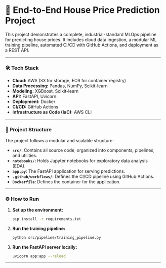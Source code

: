 # 🚀 End-to-End House Price Prediction Project

This project demonstrates a complete, industrial-standard MLOps pipeline for predicting house prices. It includes cloud data ingestion, a modular ML training pipeline, automated CI/CD with GitHub Actions, and deployment as a REST API.

---

### 🛠️ Tech Stack

- **Cloud:** AWS (S3 for storage, ECR for container registry)
- **Data Processing:** Pandas, NumPy, Scikit-learn
- **Modeling:** XGBoost, Scikit-learn
- **API:** FastAPI, Uvicorn
- **Deployment:** Docker
- **CI/CD:** GitHub Actions
- **Infrastructure as Code (IaC):** AWS CLI

---

### 📂 Project Structure

The project follows a modular and scalable structure:
- **`src/`**: Contains all source code, organized into components, pipelines, and utilities.
- **`notebooks/`**: Holds Jupyter notebooks for exploratory data analysis (EDA).
- **`app.py`**: The FastAPI application for serving predictions.
- **`.github/workflows/`**: Defines the CI/CD pipeline using GitHub Actions.
- **`Dockerfile`**: Defines the container for the application.

---

### ⚙️ How to Run

1.  **Set up the environment:**
    ```bash
    pip install -r requirements.txt
    ```
2.  **Run the training pipeline:**
    ```bash
    python src/pipeline/training_pipeline.py
    ```
3.  **Run the FastAPI server locally:**
    ```bash
    uvicorn app:app --reload
    ```

---   